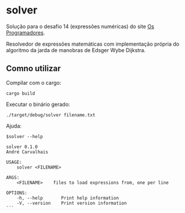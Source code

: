 # solver

Solução para o desafio 14 (expressões numéricas) do site
[Os Programadores](http://osprogramadores.com/).

Resolvedor de expressões matemáticas com implementação própria do algoritmo da
jarda de manobras de Edsger Wybe Dijkstra.

## Comno utilizar

Compilar com o cargo:

```console
cargo build
```

Executar o binário gerado:

```console
./target/debug/solver filename.txt
```

Ajuda:

````console
$solver --help

solver 0.1.0
André Carvalhais

USAGE:
    solver <FILENAME>

ARGS:
    <FILENAME>    files to load expressions from, one per line

OPTIONS:
    -h, --help       Print help information
    -V, --version    Print version information
```
